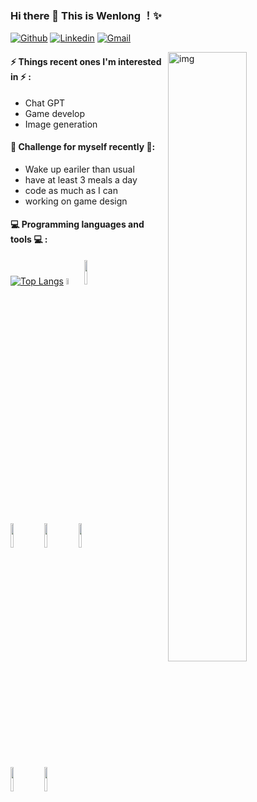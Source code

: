 ### Hi there 👋 This is Wenlong ！✨ 
 
 
[![Github](https://img.shields.io/badge/-Github-000?style=flat&logo=Github&logoColor=white)](https://github.com/WenlongDai)
[![Linkedin](https://img.shields.io/badge/-LinkedIn-blue?style=flat&logo=Linkedin&logoColor=white)](https://www.linkedin.com/in/wenlong-dai-218491234/)
[![Gmail](https://img.shields.io/badge/-Gmail-c14438?style=flat&logo=Gmail&logoColor=white)](mailto:wenlongdai23@gmail.com)

 

<img align="right" alt="img" src="https://miro.medium.com/v2/resize:fit:1400/format:webp/1*8R-XmPn8hEjZ2Hil84D4JA.png" width="50%" height="auto" />

 
#### ⚡ Things recent ones I'm interested in ⚡ : 
- Chat GPT
- Game develop
- Image generation

#### 💪 Challenge for myself recently 💪:
- Wake up eariler than usual
- have at least 3 meals a day
- code as much as I can
- working on game design 

#### :computer: Programming languages and tools :computer: : 
<p>
 
[![Top Langs](https://github-readme-stats.vercel.app/api/top-langs/?username=zhanglina94)](https://github.com/anuraghazra/github-readme-stats)
<code><img width="5%" src="https://upload.wikimedia.org/wikipedia/commons/1/18/ISO_C%2B%2B_Logo.svg"></code>
<code><img width="10%" src="https://www.vectorlogo.zone/logos/python/python-ar21.svg"></code>

<br />
<code><img width="10%" src="https://www.vectorlogo.zone/logos/git-scm/git-scm-ar21.svg"></code>
<code><img width="10%" src="https://www.vectorlogo.zone/logos/virtualbox/virtualbox-ar21.svg"></code>
<code><img width="10%" src="https://www.vectorlogo.zone/logos/visualstudio_code/visualstudio_code-ar21.svg"></code>
<br />
<code><img width="10%" src="https://www.vectorlogo.zone/logos/reactjs/reactjs-ar21.svg"></code>
<code><img width="10%" src="https://www.vectorlogo.zone/logos/w3_css/w3_css-ar21.svg"></code>

</p>

